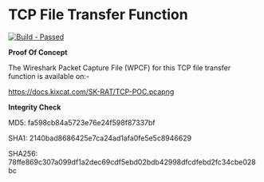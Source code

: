 # TCP File Transfer Function #

<p align="left">
    </a>
    <a href="https://github.com/SyafiqHadzir/Stealth-Kid-RAT/tree/Concept/dev/file-transfer/TCP/bin">
        <img src="https://img.shields.io/badge/Build-Passed-brightgreen.svg?style=plastic?maxAge=7200" alt="Build - Passed">
    </a>
</p>

**Proof Of Concept**

The Wireshark Packet Capture File (WPCF) for this TCP file transfer function is available on:-

<a href="https://docs.kixcat.com/SK-RAT/TCP-POC.pcapng">https://docs.kixcat.com/SK-RAT/TCP-POC.pcapng</a>

**Integrity Check**

MD5:    fa598cb84a5723e76e24f598f87337bf

SHA1:   2140bad8686425e7ca24ad1afa0fe5e5c8946629

SHA256: 78ffe869c307a099df1a2dec69cdf5ebd02bdb42998dfcdfebd2fc34cbe028bc
